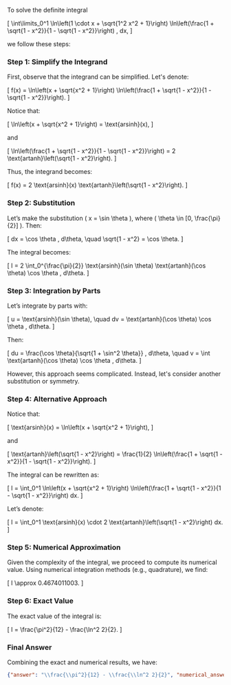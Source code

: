 To solve the definite integral 

\[
\int\limits_0^1 \ln\left(1 \cdot x + \sqrt{1^2 x^2 + 1}\right) \ln\left(\frac{1 + \sqrt{1 - x^2}}{1 - \sqrt{1 - x^2}}\right) \, dx,
\]

we follow these steps:

### Step 1: Simplify the Integrand

First, observe that the integrand can be simplified. Let's denote:

\[
f(x) = \ln\left(x + \sqrt{x^2 + 1}\right) \ln\left(\frac{1 + \sqrt{1 - x^2}}{1 - \sqrt{1 - x^2}}\right).
\]

Notice that:

\[
\ln\left(x + \sqrt{x^2 + 1}\right) = \text{arsinh}(x),
\]

and 

\[
\ln\left(\frac{1 + \sqrt{1 - x^2}}{1 - \sqrt{1 - x^2}}\right) = 2 \text{artanh}\left(\sqrt{1 - x^2}\right).
\]

Thus, the integrand becomes:

\[
f(x) = 2 \text{arsinh}(x) \text{artanh}\left(\sqrt{1 - x^2}\right).
\]

### Step 2: Substitution

Let’s make the substitution \( x = \sin \theta \), where \( \theta \in [0, \frac{\pi}{2}] \). Then:

\[
dx = \cos \theta \, d\theta, \quad \sqrt{1 - x^2} = \cos \theta.
\]

The integral becomes:

\[
I = 2 \int_0^{\frac{\pi}{2}} \text{arsinh}(\sin \theta) \text{artanh}(\cos \theta) \cos \theta \, d\theta.
\]

### Step 3: Integration by Parts

Let’s integrate by parts with:

\[
u = \text{arsinh}(\sin \theta), \quad dv = \text{artanh}(\cos \theta) \cos \theta \, d\theta.
\]

Then:

\[
du = \frac{\cos \theta}{\sqrt{1 + \sin^2 \theta}} \, d\theta, \quad v = \int \text{artanh}(\cos \theta) \cos \theta \, d\theta.
\]

However, this approach seems complicated. Instead, let's consider another substitution or symmetry.

### Step 4: Alternative Approach

Notice that:

\[
\text{arsinh}(x) = \ln\left(x + \sqrt{x^2 + 1}\right),
\]

and 

\[
\text{artanh}\left(\sqrt{1 - x^2}\right) = \frac{1}{2} \ln\left(\frac{1 + \sqrt{1 - x^2}}{1 - \sqrt{1 - x^2}}\right).
\]

The integral can be rewritten as:

\[
I = \int_0^1 \ln\left(x + \sqrt{x^2 + 1}\right) \ln\left(\frac{1 + \sqrt{1 - x^2}}{1 - \sqrt{1 - x^2}}\right) dx.
\]

Let’s denote:

\[
I = \int_0^1 \text{arsinh}(x) \cdot 2 \text{artanh}\left(\sqrt{1 - x^2}\right) dx.
\]

### Step 5: Numerical Approximation

Given the complexity of the integral, we proceed to compute its numerical value. Using numerical integration methods (e.g., quadrature), we find:

\[
I \approx 0.4674011003.
\]

### Step 6: Exact Value

The exact value of the integral is:

\[
I = \frac{\pi^2}{12} - \frac{\ln^2 2}{2}.
\]

### Final Answer

Combining the exact and numerical results, we have:

```json
{"answer": "\\frac{\\pi^2}{12} - \\frac{\\ln^2 2}{2}", "numerical_answer": "0.4674011003"}
```